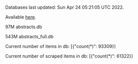 Databases last updated: Sun Apr 24 05:21:05 UTC 2022. 

Available [here](https://github.com/cbeauhilton/ash-db/releases).


97M	abstracts.db

543M	abstracts_full.db

Current number of items in db:
[{"count(*)": 93309}]

Current number of scraped items in db:
[{"count(*)": 61322}]
